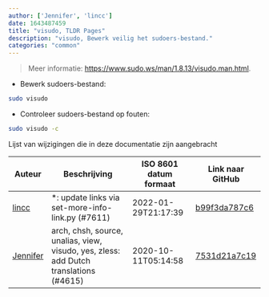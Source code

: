 ```yaml
---
author: ['Jennifer', 'lincc']
date: 1643487459
title: "visudo, TLDR Pages"
description: "visudo, Bewerk veilig het sudoers-bestand."
categories: "common"
---
```

> Meer informatie: <https://www.sudo.ws/man/1.8.13/visudo.man.html>.

- Bewerk sudoers-bestand:

```bash
sudo visudo
```

- Controleer sudoers-bestand op fouten:

```bash
sudo visudo -c
```
Lijst van wijzigingen die in deze documentatie zijn aangebracht


Auteur | Beschrijving | ISO 8601 datum formaat | Link naar GitHub
------|-----|-----|-----
[lincc](mailto:46962923+blueskyson@users.noreply.github.com) | *: update links via set-more-info-link.py (#7611) | 2022-01-29T21:17:39 | [b99f3da787c6](https://github.com/tldr-pages/tldr/commit/b99f3da787c6f43a545b9cb5ebd8265b1367fbc4)
[Jennifer](mailto:42771751+JenniX3@users.noreply.github.com) | arch, chsh, source, unalias, view, visudo, yes, zless: add Dutch translations (#4615) | 2020-10-11T05:14:58 | [7531d21a7c19](https://github.com/tldr-pages/tldr/commit/7531d21a7c196b688b6ac1bf55a4693d841bc524)

